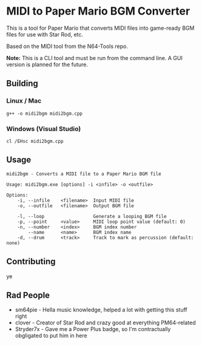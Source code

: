 MIDI to Paper Mario BGM Converter
=====
This is a tool for Paper Mario that converts MIDI files into game-ready BGM files for use with Star Rod, etc.

Based on the MIDI tool from the N64-Tools repo.

**Note:** This is a CLI tool and must be run from the command line. A GUI version is planned for the future.

Building
--------
### Linux / Mac
```
g++ -o midi2bgm midi2bgm.cpp
```

### Windows (Visual Studio)
```
cl /EHsc midi2bgm.cpp
```

Usage
--------
```
midi2bgm - Converts a MIDI file to a Paper Mario BGM file

Usage: midi2bgm.exe [options] -i <infile> -o <outfile>

Options:
    -i, --infile    <filename>  Input MIDI file
    -o, --outfile   <filename>  Output BGM file

    -l, --loop                  Generate a looping BGM file
    -p, --point     <value>     MIDI loop point value (default: 0)
    -n, --number    <index>     BGM index number
        --name      <name>      BGM index name
    -d, --drum      <track>     Track to mark as percussion (default: none)
```

Contributing
--------
ye

Rad People
--------
* sm64pie - Hella music knowledge, helped a lot with getting this stuff right
* clover - Creator of Star Rod and crazy good at everything PM64-related
* Stryder7x - Gave me a Power Plus badge, so I'm contractually obgligated to put him in here
